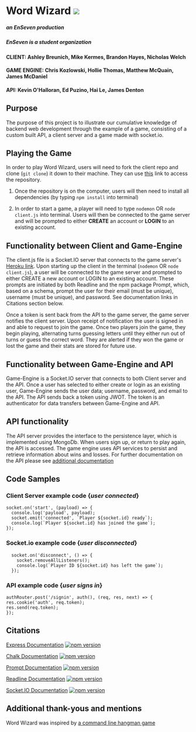 



# Word Wizard **![](https://lh6.googleusercontent.com/GgT9N45K9nwbHLxGFM2Zs5zd6ui34N5TnD7-gZak-WfQWNrKM0iebbTErikHvMiTXm1bLpR8Bv_Q5uLbiEe-WcAuxhaxuQtyRLQJduhyhUEVLvOuoIodXlXpLQkv-LSnFRu_o2P0fVM)**
  ##### an **EnSeven** production

##### *EnSeven is a student organization*

  

#### CLIENT: Ashley Breunich, Mike Kermes, Brandon Hayes, Nicholas Welch

#### GAME ENGINE: Chris Kozlowski, Hollie Thomas, Matthew McQuain, James McDaniel

#### API: Kevin O'Halloran, Ed Puzino, Hai Le, James Denton

  

## Purpose

  

The purpose of this project is to illustrate our cumulative knowledge of backend web development through the example of a game, consisting of a custom built API, a client server and a game made with socket.io.

  

## Playing the Game

  

In order to play Word Wizard, users will need to fork the client repo and clone (`git clone`) it down to their machine. They can use [this](https://github.com/EnSeven/client) link to access the repository.


  

1. Once the repository is on the computer, users will then need to install all dependencies (by typing `npm install` into terminal)

  

2. In order to start a game, a player will need to type `nodemon` OR `node client.js` into terminal. Users will then be connected to the game server and will be prompted to either **CREATE** an account or **LOGIN** to an existing account.

  

## Functionality between Client and Game-Engine

The client.js file is a Socket.IO server that connects to the game server's [Heroku link](https://enseven-game-engine.herokuapp.com). Upon starting up the client in the terminal (`nodemon` OR `node client.js`), a user will be connected to the game server and prompted to either CREATE a new account or LOGIN to an existing account. These prompts are initiated by both Readline and the npm package Prompt, which, based on a schema, prompt the user for their email (must be unique), username (must be unique), and password. See documentation links in Citations section below.
  
Once a token is sent back from the API to the game server, the game server notifies the client server. Upon receipt of notification the user is signed in and able to request to join the game. Once two players join the game, they begin playing, alternating turns guessing letters until they either run out of turns or guess the correct word. They are alerted if they won the game or lost the game and their stats are stored for future use.

  

## Functionality between Game-Engine and API
Game-Engine is a Socket.IO server that connects to both Client server and the API. Once a user has selected to either create or login as an existing user, Game-Engine sends the user data; username, password, and email to the API. The API sends back a token using JWOT. The token is an authenticator for data transfers between Game-Engine and API.

  

## API functionality
The API server provides the interface to the persistence layer, which is implemented using MongoDb. When users sign up, or return to play again, the API is accessed. The game engine uses API services to persist and retrieve information about wins and losses. For further documentation on the API please see [additional documentation](https://github.com/EnSeven/project/blob/master/additional%20documentation.md)


  
## Code Samples
  ### Client Server example code {*user connected*}
  ```
 socket.on('start', (payload) => {
    console.log('payload', payload);
    socket.emit('connected', `Player ${socket.id} ready`);
    console.log(`Player ${socket.id} has joined the game`);
  });
  ```
### Socket.io example code {*user disconnected*}
```
  socket.on('disconnect', () => {
    socket.removeAllListeners();
    console.log(`Player ID ${socket.id} has left the game`);
  });
  ```
  ### API example code {*user signs in*}
  ```
  authRouter.post('/signin', auth(), (req, res, next) => {
  res.cookie('auth', req.token);
  res.send(req.token);
});
  ```
  

## Citations

[Express Documentation](https://www.npmjs.com/package/express)
[![npm version](https://badge.fury.io/js/express.svg)](https://badge.fury.io/js/express) 
 
[Chalk Documentation](https://www.npmjs.com/package/chalk)
[![npm version](https://badge.fury.io/js/chalk.svg)](https://badge.fury.io/js/chalk)  

[Prompt Documentation](https://www.npmjs.com/package/prompt)
  [![npm version](https://badge.fury.io/js/prompt.svg)](https://badge.fury.io/js/prompt)

[Readline Documentation](https://nodejs.org/api/readline.html)
[![npm version](https://badge.fury.io/js/readline.svg)](https://badge.fury.io/js/readline)
  
  [Socket.IO Documentation](https://socket.io/docs/)
  [![npm version](https://badge.fury.io/js/socket.io.svg)](https://badge.fury.io/js/socket.io)

  ## Additional thank-yous and mentions
  Word Wizard was inspired by [a command line hangman game](https://github.com/adnanyousef/word-guess-cli)

